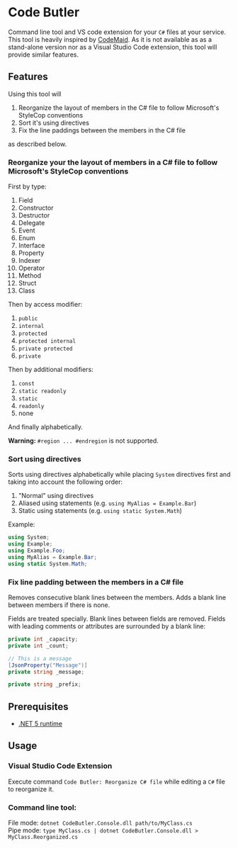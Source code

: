 # Code Butler

Command line tool and VS code extension for your `C#` files at your service.  
This tool is heavily inspired by [CodeMaid](https://www.codemaid.net). As it is not available as as a stand-alone version nor as a Visual Studio Code extension, this tool will provide similar features.
## Features
Using this tool will
 1. Reorganize the layout of members in the C# file to follow Microsoft's StyleCop conventions
 2. Sort it's using directives
 3. Fix the line paddings between the members in the C# file

as described below.
### Reorganize your the layout of members in a C# file to follow Microsoft's StyleCop conventions
First by type:
  1. Field
  2. Constructor
  3. Destructor
  4. Delegate
  5. Event
  6. Enum
  7. Interface
  8. Property
  9. Indexer
  10. Operator
  11. Method
  12. Struct
  13. Class

Then by access modifier:
 1. `public`
 2. `internal`
 3. `protected`
 4. `protected internal`
 5. `private protected`
 6. `private`

Then by additional modifiers:
 1. `const`
 2. `static readonly`
 3. `static`
 4. `readonly`
 5. none

And finally alphabetically.

**Warning:** `#region ... #endregion` is not supported.

### Sort using directives
Sorts using directives alphabetically while placing `System` directives first and taking into account the following order:
  1. "Normal" using directives
  2. Aliased using statements (e.g. `using MyAlias = Example.Bar`)
  3. Static using statements (e.g. `using static System.Math`)

Example:  
```csharp
using System;
using Example;
using Example.Foo;
using MyAlias = Example.Bar;
using static System.Math;
```

### Fix line padding between the members in a C# file
Removes consecutive blank lines between the members. Adds a blank line between members if there is none.

Fields are treated specially. Blank lines between fields are removed. Fields with leading comments or attributes are surrounded by a blank line:
```csharp
private int _capacity;
private int _count;

// This is a message
[JsonProperty("Message")]
private string _message;

private string _prefix;
```
## Prerequisites
 - [.NET 5 runtime](https://dotnet.microsoft.com/download/dotnet/5.0)

## Usage
### Visual Studio Code Extension
Execute command `Code Butler: Reorganize C# file` while editing a `C#` file to reorganize it. 

### Command line tool:  
File mode: `dotnet CodeButler.Console.dll path/to/MyClass.cs`  
Pipe mode: `type MyClass.cs | dotnet CodeButler.Console.dll > MyClass.Reorganized.cs`
